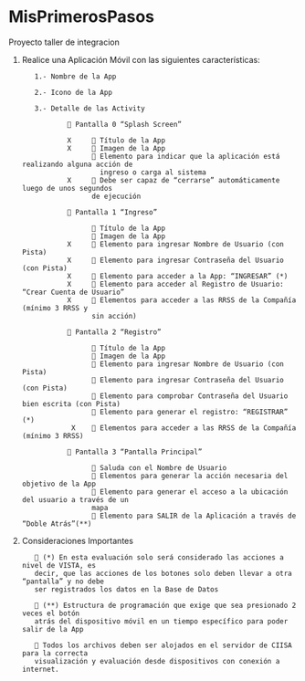 # MisPrimerosPasos
Proyecto taller de integracion


1. Realice una Aplicación Móvil con las siguientes características:
   
          1.- Nombre de la App
   
          2.- Icono de la App
   
          3.- Detalle de las Activity
   
                   Pantalla 0 “Splash Screen”
   
                  X      Título de la App
                  X      Imagen de la App
                         Elemento para indicar que la aplicación está realizando alguna acción de
                          ingreso o carga al sistema
                  X      Debe ser capaz de “cerrarse” automáticamente luego de unos segundos
                        de ejecución
   
                   Pantalla 1 “Ingreso”
   
                         Título de la App
                         Imagen de la App
                  X      Elemento para ingresar Nombre de Usuario (con Pista)
                  X      Elemento para ingresar Contraseña del Usuario (con Pista)
                  X      Elemento para acceder a la App: “INGRESAR” (*)
                  X      Elemento para acceder al Registro de Usuario: “Crear Cuenta de Usuario”
                  X      Elementos para acceder a las RRSS de la Compañía (mínimo 3 RRSS y
                        sin acción)
   
                   Pantalla 2 “Registro”
   
                         Título de la App
                         Imagen de la App
                         Elemento para ingresar Nombre de Usuario (con Pista)
                         Elemento para ingresar Contraseña del Usuario (con Pista)
                         Elemento para comprobar Contraseña del Usuario bien escrita (con Pista)
                         Elemento para generar el registro: “REGISTRAR” (*)
                   X     Elementos para acceder a las RRSS de la Compañía (mínimo 3 RRSS)
   
                   Pantalla 3 “Pantalla Principal”
   
                         Saluda con el Nombre de Usuario
                         Elementos para generar la acción necesaria del objetivo de la App
                         Elemento para generar el acceso a la ubicación del usuario a través de un
                        mapa
                         Elemento para SALIR de la Aplicación a través de “Doble Atrás”(**)

3. Consideraciones Importantes
   
           (*) En esta evaluación solo será considerado las acciones a nivel de VISTA, es
          decir, que las acciones de los botones solo deben llevar a otra “pantalla” y no debe
          ser registrados los datos en la Base de Datos
   
           (**) Estructura de programación que exige que sea presionado 2 veces el botón
          atrás del dispositivo móvil en un tiempo específico para poder salir de la App
   
           Todos los archivos deben ser alojados en el servidor de CIISA para la correcta
          visualización y evaluación desde dispositivos con conexión a internet.
